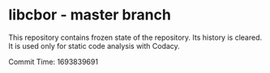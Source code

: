 # libcbor - master branch

This repository contains frozen state of the repository.
Its history is cleared. It is used only for static code
analysis with Codacy.

Commit Time: 1693839691